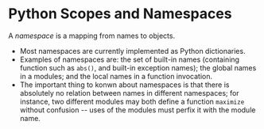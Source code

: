 # Python Scopes and Namespaces

A *namespace* is a mapping from names to objects.
- Most namespaces are currently implemented as Python dictionaries.
- Examples of namespaces are: the set of built-in names (containing function such as `abs()`, and built-in exception names); the global names in a modules; and the local names in a function invocation.
- The important thing to konwn about namespaces is that there is absolutely no relation between names in different namespaces; for instance, two different modules may both define a function `maximize` without confusion -- uses of the modules must perfix it with the module name.